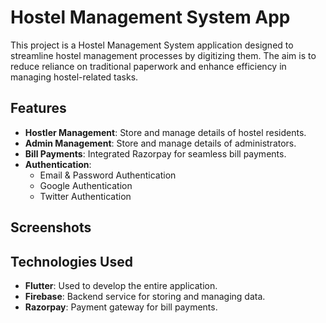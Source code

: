# Hostel Management System App

This project is a Hostel Management System application designed to streamline hostel management processes by digitizing them. The aim is to reduce reliance on traditional paperwork and enhance efficiency in managing hostel-related tasks.

## Features

- **Hostler Management**: Store and manage details of hostel residents.
- **Admin Management**: Store and manage details of administrators.
- **Bill Payments**: Integrated Razorpay for seamless bill payments.
- **Authentication**:
  - Email & Password Authentication
  - Google Authentication
  - Twitter Authentication

## Screenshots



## Technologies Used

- **Flutter**: Used to develop the entire application.
- **Firebase**: Backend service for storing and managing data.
- **Razorpay**: Payment gateway for bill payments.
